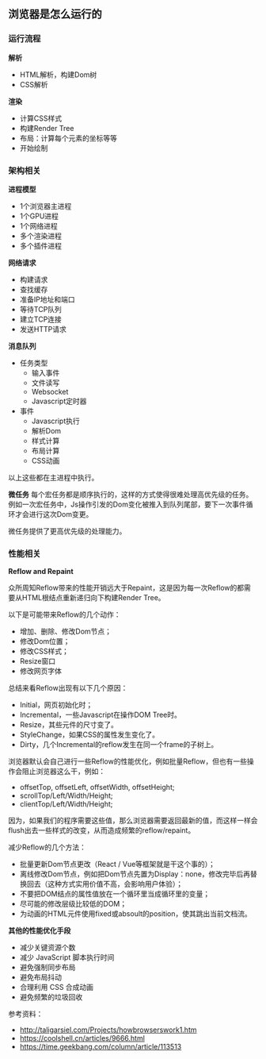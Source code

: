 浏览器是怎么运行的
---

### 运行流程
**解析**
- HTML解析，构建Dom树
- CSS解析

**渲染**
- 计算CSS样式
- 构建Render Tree
- 布局：计算每个元素的坐标等等
- 开始绘制

### 架构相关
**进程模型**
- 1个浏览器主进程
- 1个GPU进程
- 1个网络进程
- 多个渲染进程
- 多个插件进程

**网络请求**
- 构建请求
- 查找缓存
- 准备IP地址和端口
- 等待TCP队列
- 建立TCP连接
- 发送HTTP请求

**消息队列**
- 任务类型
  - 输入事件
  - 文件读写
  - Websocket
  - Javascript定时器
- 事件
  - Javascript执行
  - 解析Dom
  - 样式计算
  - 布局计算
  - CSS动画

以上这些都在主进程中执行。

**微任务**
每个宏任务都是顺序执行的，这样的方式使得很难处理高优先级的任务。例如一次宏任务中，Js操作引发的Dom变化被推入到队列尾部，要下一次事件循环才会进行这次Dom变更。

微任务提供了更高优先级的处理能力。



### 性能相关
**Reflow and Repaint**

众所周知Reflow带来的性能开销远大于Repaint，这是因为每一次Reflow的都需要从HTML根结点重新递归向下构建Render Tree。

以下是可能带来Reflow的几个动作：
- 增加、删除、修改Dom节点；
- 修改Dom位置；
- 修改CSS样式；
- Resize窗口
- 修改网页字体

总结来看Reflow出现有以下几个原因：
- Initial，网页初始化时；
- Incremental，一些Javascript在操作DOM Tree时。
- Resize，其些元件的尺寸变了。
- StyleChange，如果CSS的属性发生变化了。
- Dirty，几个Incremental的reflow发生在同一个frame的子树上。

浏览器默认会自己进行一些Reflow的性能优化，例如批量Reflow，但也有一些操作会阻止浏览器这么干，例如：
- offsetTop, offsetLeft, offsetWidth, offsetHeight;
- scrollTop/Left/Width/Height;
- clientTop/Left/Width/Height;

因为，如果我们的程序需要这些值，那么浏览器需要返回最新的值，而这样一样会flush出去一些样式的改变，从而造成频繁的reflow/repaint。

减少Reflow的几个方法：
- 批量更新Dom节点更改（React / Vue等框架就是干这个事的）；
- 离线修改Dom节点，例如把Dom节点先置为Display：none，修改完毕后再替换回去（这种方式实用价值不高，会影响用户体验）；
- 不要把DOM结点的属性值放在一个循环里当成循环里的变量；
- 尽可能的修改层级比较低的DOM；
- 为动画的HTML元件使用fixed或absoult的position，使其跳出当前文档流。


**其他的性能优化手段**
- 减少关键资源个数
- 减少 JavaScript 脚本执行时间
- 避免强制同步布局
- 避免布局抖动
- 合理利用 CSS 合成动画
- 避免频繁的垃圾回收



参考资料：
- http://taligarsiel.com/Projects/howbrowserswork1.htm
- https://coolshell.cn/articles/9666.html
- https://time.geekbang.com/column/article/113513